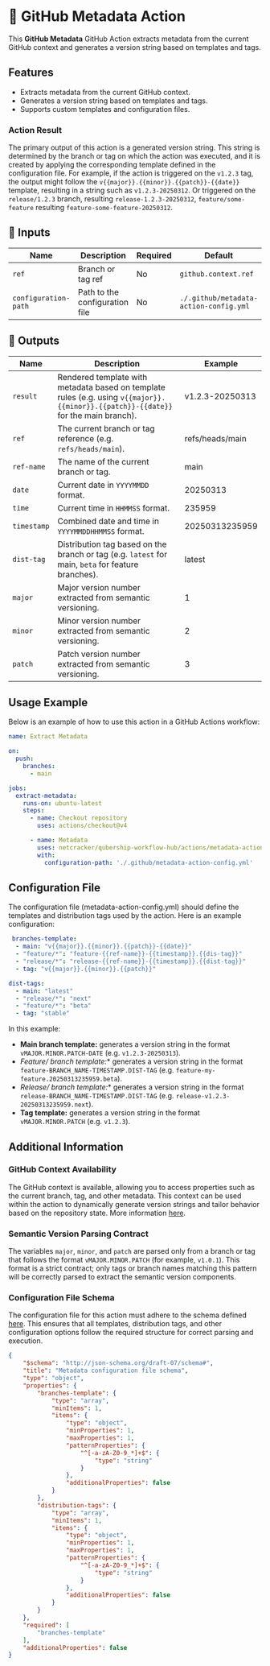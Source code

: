 # 🚀 GitHub Metadata Action

This **GitHub Metadata** GitHub Action extracts metadata from the current GitHub context and generates a version string based on templates and tags.

## Features

- Extracts metadata from the current GitHub context.
- Generates a version string based on templates and tags.
- Supports custom templates and configuration files.

### Action Result

The primary output of this action is a generated version string. This string is determined by the branch or tag on which the action was executed, and it is created by applying the corresponding template defined in the configuration file. For example, if the action is triggered on the `v1.2.3` tag, the output might follow the `v{{major}}.{{minor}}.{{patch}}-{{date}}` template, resulting in a string such as `v1.2.3-20250312`. Or triggered on the `release/1.2.3` branch, resulting  `release-1.2.3-20250312`, `feature/some-feature` resulting `feature-some-feature-20250312`.

## 📌 Inputs

| Name                 | Description                              | Required | Default                                               |
| -------------------- | ---------------------------------------- | -------- | ----------------------------------------------------- |
| `ref`                | Branch or tag ref                        | No       | `github.context.ref`                                  |
| `configuration-path` | Path to the configuration file           | No       | `./.github/metadata-action-config.yml`                |

## 📌 Outputs

| Name        | Description                                                                                                                                   | Example                     |
| ----------- | --------------------------------------------------------------------------------------------------------------------------------------------- | --------------------------- |
| `result`    | Rendered template with metadata based on template rules (e.g. using `v{{major}}.{{minor}}.{{patch}}-{{date}}` for the main branch).             | v1.2.3-20250313             |
| `ref`       | The current branch or tag reference (e.g. `refs/heads/main`).                                                                                 | refs/heads/main             |
| `ref-name`  | The name of the current branch or tag.                                                                                                        | main                        |
| `date`      | Current date in `YYYYMMDD` format.                                                                                                            | 20250313                    |
| `time`      | Current time in `HHMMSS` format.                                                                                                              | 235959                      |
| `timestamp` | Combined date and time in `YYYYMMDDHHMMSS` format.                                                                                            | 20250313235959              |
| `dist-tag`  | Distribution tag based on the branch or tag (e.g. `latest` for main, `beta` for feature branches).                                               | latest                      |
| `major`     | Major version number extracted from semantic versioning.                                                                                    | 1                           |
| `minor`     | Minor version number extracted from semantic versioning.                                                                                    | 2                           |
| `patch`     | Patch version number extracted from semantic versioning.                                                                                    | 3                           |

## Usage Example

Below is an example of how to use this action in a GitHub Actions workflow:

```yaml
name: Extract Metadata

on:
  push:
    branches:
      - main

jobs:
  extract-metadata:
    runs-on: ubuntu-latest
    steps:
      - name: Checkout repository
        uses: actions/checkout@v4

      - name: Metadata
        uses: netcracker/qubership-workflow-hub/actions/metadata-action@v1.0.1
        with:
          configuration-path: './.github/metadata-action-config.yml'
```

## Configuration File

The configuration file (metadata-action-config.yml) should define the templates and distribution tags used by the action. Here is an example configuration:

```yaml
 branches-template:
  - main: "v{{major}}.{{minor}}.{{patch}}-{{date}}"
  - "feature/*": "feature-{{ref-name}}-{{timestamp}}.{{dis-tag}}"
  - "release/*": "release-{{ref-name}}-{{timestamp}}.{{dist-tag}}"
  - tag: "v{{major}}.{{minor}}.{{patch}}"

dist-tags:
  - main: "latest"
  - "release/*": "next"
  - "feature/*": "beta"
  - tag: "stable"
```

In this example:

- **Main branch template:** generates a version string in the format `vMAJOR.MINOR.PATCH-DATE` (e.g. `v1.2.3-20250313`).
- **Feature/* branch template:** generates a version string in the format `feature-BRANCH_NAME-TIMESTAMP.DIST-TAG` (e.g. `feature-my-feature.20250313235959.beta`).
- **Release/* branch template:** generates a version string in the format `release-BRANCH_NAME-TIMESTAMP.DIST-TAG` (e.g. `release-v1.2.3-20250313235959.next`).
- **Tag template:** generates a version string in the format `vMAJOR.MINOR.PATCH` (e.g. `v1.2.3`).

## Additional Information

### GitHub Context Availability

The GitHub context is available, allowing you to access properties such as the current branch, tag, and other metadata. This context can be used within the action to dynamically generate version strings and tailor behavior based on the repository state.
More information [here](https://docs.github.com/ru/actions/writing-workflows/choosing-what-your-workflow-does/accessing-contextual-information-about-workflow-runs).


### Semantic Version Parsing Contract

The variables `major`, `minor`, and `patch` are parsed only from a branch or tag that follows the format `vMAJOR.MINOR.PATCH` (for example, `v1.0.1`). This format is a strict contract; only tags or branch names matching this pattern will be correctly parsed to extract the semantic version components.

### Configuration File Schema

The configuration file for this action must adhere to the schema defined [here](https://github.com/nookyo/qubership-workflow-hub/blob/main/actions/metadata-action/config.schema.json). This ensures that all templates, distribution tags, and other configuration options follow the required structure for correct parsing and execution.

```json
{
    "$schema": "http://json-schema.org/draft-07/schema#",
    "title": "Metadata configuration file schema",
    "type": "object",
    "properties": {
        "branches-template": {
            "type": "array",
            "minItems": 1,
            "items": {
                "type": "object",
                "minProperties": 1,
                "maxProperties": 1,
                "patternProperties": {
                    "^[-a-zA-Z0-9_*]+$": {
                        "type": "string"
                    }
                },
                "additionalProperties": false
            }
        },
        "distribution-tags": {
            "type": "array",
            "minItems": 1,
            "items": {
                "type": "object",
                "minProperties": 1,
                "maxProperties": 1,
                "patternProperties": {
                    "^[-a-zA-Z0-9_*]+$": {
                        "type": "string"
                    }
                },
                "additionalProperties": false
            }
        }
    },
    "required": [
        "branches-template"
    ],
    "additionalProperties": false
}
```